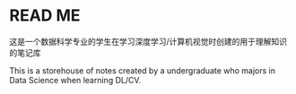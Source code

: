 # READ ME

这是一个数据科学专业的学生在学习深度学习/计算机视觉时创建的用于理解知识的笔记库

This is a storehouse of notes created by a undergraduate who majors in Data Science when learning DL/CV.
